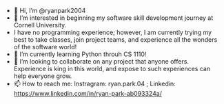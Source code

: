 - 👋 Hi, I’m @ryanpark2004
- 👀 I’m interested in beginning my software skill development journey at Cornell University. 
- I have no programming experience; however, I am currently trying my best to take classes, join project teams, and experience all the wonders of the software world!
- 🌱 I’m currently learning Python throuh CS 1110!
- 💞️ I’m looking to collaborate on any project that anyone offers. Experience is king in this world, and expose to such experiences can help everyone grow.
- 📫 How to reach me: Instragram: ryan.park.04 ; Linkedin: https://www.linkedin.com/in/ryan-park-ab093324a/ 

<!---
ryanpark2004/ryanpark2004 is a ✨ special ✨ repository because its `README.md` (this file) appears on your GitHub profile.
You can click the Preview link to take a look at your changes.
--->
